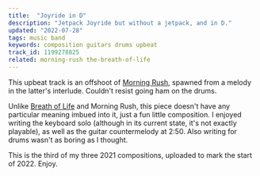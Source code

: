 ```yaml
---
title:  "Joyride in D"
description: "Jetpack Joyride but without a jetpack, and in D."
updated: "2022-07-28"
tags: music band
keywords: composition guitars drums upbeat
track_id: 1199278825
related: morning-rush the-breath-of-life
---
```


This upbeat track is an offshoot of [Morning Rush](/posts/morning-rush/), spawned from a melody in the latter's interlude. Couldn't resist going ham on the drums.

Unlike [Breath of Life](/posts/the-breath-of-life/) and Morning Rush, this piece doesn't have any particular meaning imbued into it, just a fun little composition. I enjoyed writing the keyboard solo (although in its current state, it's not exactly playable), as well as the guitar countermelody at 2:50. Also writing for drums wasn't as boring as I thought.

This is the third of my three 2021 compositions, uploaded to mark the start of 2022. Enjoy.
